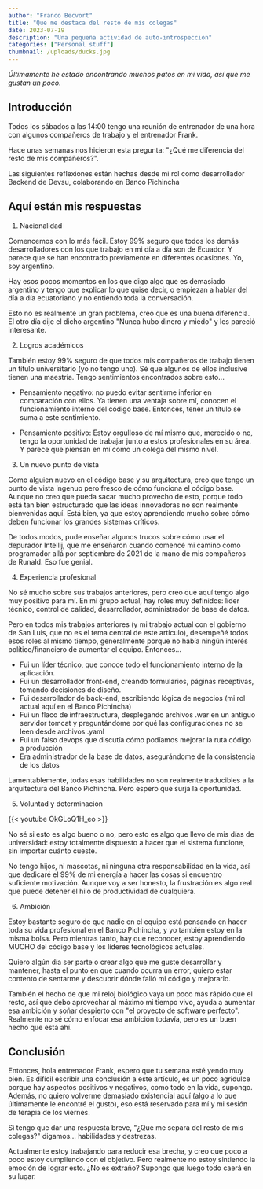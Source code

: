 ```yaml
---
author: "Franco Becvort"
title: "Que me destaca del resto de mis colegas"
date: 2023-07-19
description: "Una pequeña actividad de auto-introspección"
categories: ["Personal stuff"]
thumbnail: /uploads/ducks.jpg
---
```

_Últimamente he estado encontrando muchos patos en mi vida, así que me gustan un poco._

## Introducción

Todos los sábados a las 14:00 tengo una reunión de entrenador de una hora con algunos compañeros de trabajo y el entrenador Frank.

Hace unas semanas nos hicieron esta pregunta: "¿Qué me diferencia del resto de mis compañeros?".

Las siguientes reflexiones están hechas desde mi rol como desarrollador Backend de Devsu, colaborando en Banco Pichincha

## Aquí están mis respuestas

1. Nacionalidad

Comencemos con lo más fácil. Estoy 99% seguro que todos los demás desarrolladores con los que trabajo en mi día a día son de Ecuador. Y parece que se han encontrado previamente en diferentes ocasiones. Yo, soy argentino.

Hay esos pocos momentos en los que digo algo que es demasiado argentino y tengo que explicar lo que quise decir, o empiezan a hablar del día a día ecuatoriano y no entiendo toda la conversación.

Esto no es realmente un gran problema, creo que es una buena diferencia. El otro día dije el dicho argentino "Nunca hubo dinero y miedo" y les pareció interesante.

2. Logros académicos

También estoy 99% seguro de que todos mis compañeros de trabajo tienen un título universitario (yo no tengo uno). Sé que algunos de ellos inclusive tienen una maestría. Tengo sentimientos encontrados sobre esto...

- Pensamiento negativo: no puedo evitar sentirme inferior en comparación con ellos. Ya tienen una ventaja sobre mí, conocen el funcionamiento interno del código base. Entonces, tener un título se suma a este sentimiento.

- Pensamiento positivo: Estoy orgulloso de mí mismo que, merecido o no, tengo la oportunidad de trabajar junto a estos profesionales en su área. Y parece que piensan en mí como un colega del mismo nivel.

3. Un nuevo punto de vista

Como alguien nuevo en el código base y su arquitectura, creo que tengo un punto de vista ingenuo pero fresco de cómo funciona el código base. Aunque no creo que pueda sacar mucho provecho de esto, porque todo está tan bien estructurado que las ideas innovadoras no son realmente bienvenidas aquí. Está bien, ya que estoy aprendiendo mucho sobre cómo deben funcionar los grandes sistemas críticos.

De todos modos, pude enseñar algunos trucos sobre cómo usar el depurador Intellij, que me enseñaron cuando comencé mi camino como programador allá por septiembre de 2021 de la mano de mis compañeros de RunaId. Eso fue genial.

4. Experiencia profesional

No sé mucho sobre sus trabajos anteriores, pero creo que aquí tengo algo muy positivo para mí. En mi grupo actual, hay roles muy definidos: líder técnico, control de calidad, desarrollador, administrador de base de datos.

Pero en todos mis trabajos anteriores (y mi trabajo actual con el gobierno de San Luis, que no es el tema central de este artículo), desempeñé todos esos roles al mismo tiempo, generalmente porque no había ningún interés político/financiero de aumentar el equipo. Entonces...

- Fui un líder técnico, que conoce todo el funcionamiento interno de la aplicación.
- Fui un desarrollador front-end, creando formularios, páginas receptivas, tomando decisiones de diseño.
- Fui desarrollador de back-end, escribiendo lógica de negocios (mi rol actual aquí en el Banco Pichincha)
- Fui un flaco de infraestructura, desplegando archivos .war en un antiguo servidor tomcat y preguntándome por qué las configuraciones no se leen desde archivos .yaml
- Fui un falso devops que discutía cómo podíamos mejorar la ruta código a producción
- Era administrador de la base de datos, asegurándome de la consistencia de los datos

Lamentablemente, todas esas habilidades no son realmente traducibles a la arquitectura del Banco Pichincha. Pero espero que surja la oportunidad.

5. Voluntad y determinación

{{< youtube OkGLoQ1H_eo >}}

No sé si esto es algo bueno o no, pero esto es algo que llevo de mis días de universidad: estoy totalmente dispuesto a hacer que el sistema funcione, sin importar cuánto cueste.

No tengo hijos, ni mascotas, ni ninguna otra responsabilidad en la vida, así que dedicaré el 99% de mi energía a hacer las cosas si encuentro suficiente motivación. Aunque voy a ser honesto, la frustración es algo real que puede detener el hilo de productividad de cualquiera.

6. Ambición

Estoy bastante seguro de que nadie en el equipo está pensando en hacer toda su vida profesional en el Banco Pichincha, y yo también estoy en la misma bolsa. Pero mientras tanto, hay que reconocer, estoy aprendiendo MUCHO del código base y los líderes tecnológicos actuales.

Quiero algún día ser parte o crear algo que me guste desarrollar y mantener, hasta el punto en que cuando ocurra un error, quiero estar contento de sentarme y descubrir dónde falló mi código y mejorarlo.

También el hecho de que mi reloj biológico vaya un poco más rápido que el resto, así que debo aprovechar al máximo mi tiempo vivo, ayuda a aumentar esa ambición y soñar despierto con "el proyecto de software perfecto". Realmente no sé cómo enfocar esa ambición todavía, pero es un buen hecho que está ahí.

## Conclusión

Entonces, hola entrenador Frank, espero que tu semana esté yendo muy bien. Es difícil escribir una conclusión a este artículo, es un poco agridulce porque hay aspectos positivos y negativos, como todo en la vida, supongo. Además, no quiero volverme demasiado existencial aquí (algo a lo que últimamente le encontré el gusto), eso está reservado para mí y mi sesión de terapia de los viernes.

Si tengo que dar una respuesta breve, "¿Qué me separa del resto de mis colegas?" digamos... habilidades y destrezas.

Actualmente estoy trabajando para reducir esa brecha, y creo que poco a poco estoy cumpliendo con el objetivo. Pero realmente no estoy sintiendo la emoción de lograr esto. ¿No es extraño? Supongo que luego todo caerá en su lugar.